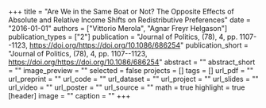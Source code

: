 +++
title = "Are We in the Same Boat or Not? The Opposite Effects of Absolute and Relative Income Shifts on Redistributive Preferences"
date = "2016-01-01"
authors = ["Vittorio Merola", "Agnar Freyr Helgason"]
publication_types = ["2"]
publication = "Journal of Politics, (78), 4, pp. 1107--1123, https://doi.org/https://doi.org/10.1086/686254"
publication_short = "Journal of Politics, (78), 4, pp. 1107--1123, https://doi.org/https://doi.org/10.1086/686254"
abstract = ""
abstract_short = ""
image_preview = ""
selected = false
projects = []
tags = []
url_pdf = ""
url_preprint = ""
url_code = ""
url_dataset = ""
url_project = ""
url_slides = ""
url_video = ""
url_poster = ""
url_source = ""
math = true
highlight = true
[header]
image = ""
caption = ""
+++
